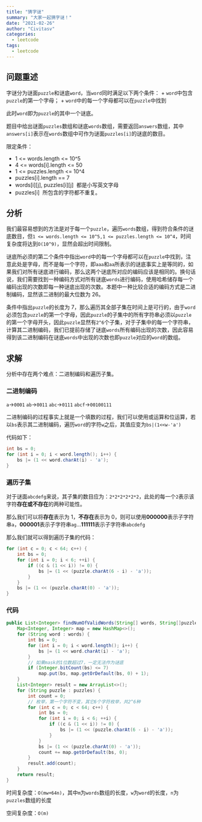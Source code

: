 ```yaml
---
title: "猜字谜"
summary: "大家一起猜字谜！"
date: "2021-02-26"
author: "Civitasv"
categories:
  - leetcode 
tags:
  - leetcode
---
```


## 问题重述

字谜分为谜面`puzzle`和谜底`word`，当`word`同时满足以下两个条件： + `word`中包含`puzzle`的第一个字母； + `word`中的每一个字母都可以在`puzzle`中找到

此时`word`即为`puzzle`的其中一个谜底。

题目中给出谜面`puzzles`数组和谜底`words`数组，需要返回`answers`数组，其中`answers[i]`表示在`words`数组中可作为谜面`puzzles[i]`的谜底的数目。

限定条件：

- 1 <= words.length <= 10^5
- 4 <= words[i].length <= 50
- 1 <= puzzles.length <= 10^4
- puzzles[i].length == 7
- words[i][j], puzzles[i][j]  都是小写英文字母
- puzzles[i]  所包含的字符都不重复。

## 分析

我们最容易想到的方法是对于每一个`puzzle`，遍历`words`数组，得到符合条件的谜底数目，但`1 <= words.length <= 10^5,1 <= puzzles.length <= 10^4`，时间复杂度将达到`O(10^9)`，显然会超出时间限制。

谜底所必须的第二个条件中指出`word`中的每一个字母都可以在`puzzle`中找到，注意此处是字母，而不是每一个字符，即`aaa`和`aa`所表示的谜底事实上是等同的，如果我们对所有谜底进行编码，那么这两个谜底所对应的编码应该是相同的。换句话说，我们需要找到一种编码方式对所有谜底`words`进行编码，使用哈希储存每一个编码出现的次数即每一种谜底出现的次数。本题中一种比较合适的编码方式是二进制编码，显然该二进制的最大位数为 26。

条件中指出`puzzle`的长度为 7，那么遍历其全部子集在时间上是可行的，由于`word`必须包含`puzzle`的第一个字母，因此`puzzle`的子集中的所有字符串必须以`puzzle`的第一个字母开头，因此`puzzle`显然有`2^6`个子集，对于子集中的每一个字符串，计算其二进制编码，我们已提前存储了谜底`words`所有编码出现的次数，因此容易得到该二进制编码在谜底`words`中出现的次数也即`puzzle`对应的`word`的数组。

## 求解

分析中存在两个难点：二进制编码和遍历子集。

### 二进制编码

`a`->`0001`
`ab`->`0011`
`abc`->`0111`
`abcf`->`00100111`

二进制编码的过程事实上就是一个填数的过程，我们可以使用或运算和位运算，若以`bs`表示其二进制编码，遍历`word`的字符`w`之后，其值应变为`bs|(1<<w-'a')`

代码如下：

```java
int bs = 0;
for (int i = 0; i < word.length(); i++) {
    bs |= (1 << word.charAt(i) - 'a');
}
```

### 遍历子集

对于谜面`abcdefg`来说，其子集的数目应为：`2*2*2*2*2*2`，此处的每一个`2`表示该字符**存在或不存在**的两种可能性。

那么我们可以将**存在**表示为 1，**不存在**表示为 0，则可以使用**000000**表示子字符串`a`，**000001**表示子字符串`ag`...**111111**表示子字符串`abcdefg`

那么我们就可以得到遍历子集的代码：

```java
for (int c = 0; c < 64; c++) {
    int bs = 0;
    for (int i = 0; i < 6; ++i) {
        if ((c & (1 << i)) != 0) {
            bs |= (1 << (puzzle.charAt(6 - i) - 'a'));
        }
    }
    bs |= (1 << (puzzle.charAt(0) - 'a'));
}
```

### 代码

```java
public List<Integer> findNumOfValidWords(String[] words, String[]puzzles) {
    Map<Integer, Integer> map = new HashMap<>();
    for (String word : words) {
        int bs = 0;
        for (int i = 0; i < word.length(); i++) {
            bs |= (1 << word.charAt(i) - 'a');
        }
        // 如果mask的1位数超过7，一定无法作为谜底
        if (Integer.bitCount(bs) <= 7)
            map.put(bs, map.getOrDefault(bs, 0) + 1);
    }
    List<Integer> result = new ArrayList<>();
    for (String puzzle : puzzles) {
        int count = 0;
        // 枚举，第一个字符不变，其它6个字符枚举，共2^6种
        for (int c = 0; c < 64; c++) {
            int bs = 0;
            for (int i = 0; i < 6; ++i) {
                if ((c & (1 << i)) != 0) {
                    bs |= (1 << (puzzle.charAt(6 - i) - 'a'));
                }
            }
            bs |= (1 << (puzzle.charAt(0) - 'a'));
            count += map.getOrDefault(bs, 0);
        }
        result.add(count);
    }
    return result;
}
```

时间复杂度：`O(mw+64n)`，其中`m`为`words`数组的长度，`w`为`word`的长度，`n`为`puzzles`数组的长度

空间复杂度：`O(m)`
